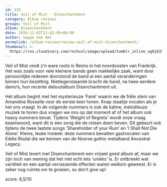 ```yaml
---
id: 135
title: Veil of Mist - Disenchantment
category: Album reviews
groups: Veil of Mist
album: Disenchantment
date: 2016-11-02T11:42:05+00:00
author: Seppe Van Ael
permalink: /album-review/review-veil-of-mist-disenchantment/
thumbnail: >-
  https://res.cloudinary.com/rockxxl/image/upload/tumblr_inline_og0j635csT1uncqs0_1280.jpg
---
```

Veil of Mist vindt z’n ware roots in Reims in het noordoosten van Frankrijk. Het was zoals voor vele kleinere bands geen makkelijke zaak, want door persoonlijke redenen doorstond de band al een aantal veranderingen binnen hun bezetting. Niettegenstaande bracht de band, na twee eerdere demo’s, hun recente debuutalbum Disenchantment uit.

Het album begint met het mysterieuze ‘Fané’ waarin we de frêle stem van Amandine Rosselle voor de eerste keer horen. Knap staaltje vocalen als je het ons vraagt. In de volgende nummers is ook de kalme, melodieuze muziek te horen dus vragen we ons op dat moment af of het album ook heavy nummers bevat. Tijdens ‘Weight of Regrets’ wordt onze vraag beantwoord, want dit is een song die de rotsen doen beven. Dit gebeurt ook tijdens de twee laatste songs ‘Shareholder of your Ruin’ en ‘I Shall Not Die Alone’. Kleine, leuke insteek: deze nummers bevatten gastvocalen van Eddie Risdal die we kennen van de Noorse gothic metalband Ancestral Legacy.

Veil of Mist levert met Disenchantment een vrijwel goed album af, maar we zijn toch van mening dat het niet echt iets ‘unieks’ is. Er ontbreekt wat variéteit en een aantal verrassende effecten waren welkom geweest. Er is zeker nog ruimte om te groeien, so don’t give up!

score: 6,5/10
